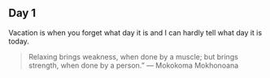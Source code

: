 ## Day 1 

Vacation is when you forget what day it is and I can hardly tell what day it is today.

> Relaxing brings weakness, when done by a muscle; but brings strength, when done by a person.” ― Mokokoma Mokhonoana
